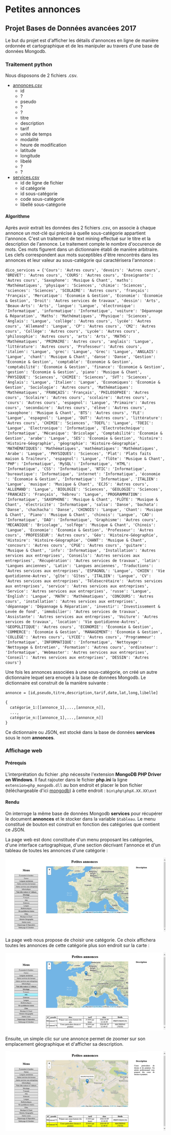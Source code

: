 ﻿# Petites annonces
## Projet Bases de Données avancées 2017
Le but du projet est d'afficher les détails d'annonces en ligne de manière ordonnée et cartographique et de les manipuler au travers d'une base de données Mongodb.
### Traitement python
Nous disposons de 2 fichiers .csv.
* [annonces.csv](src/annonces.csv)
  * id
  * ?
  * pseudo
  * ?
  * ?
  * titre
  * description
  * tarif
  * unité de temps
  * modalité
  * heure de modification
  * latitude
  * longitude
  * libelé
  * ?
  * ?
* [services.csv](src/annonces.csv)
  * id de ligne de fichier
  * id catégorie
  * id sous-catégorie
  * code sous-catégorie
  * libellé sous-catégorie

#### Algorithme

Après avoir extrait les données des 2 fichiers .csv, on associe à chaque annonce un mot-clé qui précise à quelle sous-catégorie appartient l'annonce. C'est un traitement de text mining effectué sur le titre et la description de l'annonce. Le traitement compte le nombre d'occurence de mots. Ces mots figurent dans un dictionnaire établi de manière arbitraire. Les clefs correspondent aux mots suceptibles d'être rencontrés dans les annonces et leur valeur au sous-catégorie qui caractérisera l'annonce :

```
dico_services = {'Cours': 'Autres cours', 'devoirs': 'Autres cours', 'BREVET': 'Autres cours', 'COURS': 'Autres cours', 'Enseignante': 'Autres cours', 'Saxophone': 'Musique & Chant', 'maths': 'Mathématiques', 'physique': 'Sciences', 'chimie': 'Sciences', 'sciences': 'Sciences', 'SCOLAIRE': 'Autres cours', 'français': 'Français', 'Mercatique': 'Économie & Gestion', 'Economie': 'Économie & Gestion', 'Droit': 'Autres services de travaux', 'dessin': 'Arts', 'Beaux-Arts': 'Arts', 'langue': 'Langue', 'électronique': 'Informatique', 'informatique': 'Informatique', 'voiture': 'Dépannage & Réparation', 'Maths': 'Mathématiques', 'Physique': 'Sciences', 'Anglais': 'Langue', 'collège': 'Autres cours', 'lycée': 'Autres cours', 'Allemand': 'Langue', 'CP': 'Autres cours', 'CM2': 'Autres cours', 'Collège': 'Autres cours', 'Lycée': 'Autres cours', 'philosophie': 'Autres cours', 'arts': 'Arts', 'MATHS': 'Mathématiques', 'PRIMAIRE': 'Autres cours', 'anglais': 'Langue', 'littérature': 'Autres cours', 'Professeur': 'Autres cours', 'italien': 'Langue', 'grec': 'Langue', 'Grec': 'Langue', 'ANGLAIS': 'Langue', 'chant': 'Musique & Chant', 'danse': 'Danse', 'Gestion': 'Économie & Gestion', 'comptable': 'Économie & Gestion', 'comptabilité': 'Économie & Gestion', 'finance': 'Économie & Gestion', 'gestion': 'Économie & Gestion', 'piano': 'Musique & Chant', 'PHYSIQUE': 'Sciences', 'CHIMIE': 'Sciences', 'SVT': 'Sciences', 'Anglais': 'Langue', 'Italien': 'Langue', 'Economiques': 'Économie & Gestion', 'Sociologie': 'Autres cours', 'Mathématiques': 'Mathématiques', 'FRANÇAIS': 'Français', 'PHILOSOPHIE': 'Autres cours', 'Scolaire': 'Autres cours', 'scolaire': 'Autres cours', 'cours': 'Autres cours', 'espagnol': 'Langue', 'Primaire': 'Autres cours', 'secondaire': 'Autres cours', 'élève': 'Autres cours', 'saxophone': 'Musique & Chant', 'BTS': 'Autres cours', 'FLE': 'Langue', 'espagnol': 'Langue', 'DUT': 'Autres cours', 'littérature': 'Autres cours', 'CHIMIE': 'Sciences', 'TOEFL': 'Langue', 'TOEIC': 'Langue', 'Electronique': 'Informatique', 'Electrotechnique': 'Informatique', 'Mécanique': 'Bricolage', 'Comptabilité': 'Économie & Gestion', 'arabe': 'Langue', 'SES': 'Économie & Gestion', 'histoire': 'Histoire-Géographie', 'géographie': 'Histoire-Géographie', 'MATHÉMATIQUES': 'Mathématiques', 'mathématiques': 'Mathématiques', 'Arabe': 'Langue', 'PHYSIQUES': 'Sciences', 'Plat': 'Plats faits maison & Traiteurs', 'espagnol': 'Langue', 'flûte': 'Musique & Chant', 'PHP': 'Informatique', 'MySQL': 'Informatique', 'HTML': 'Informatique', 'CSS': 'Informatique', 'NTIC': 'Informatique', 'bureautique': 'Informatique', 'internet': 'Informatique', 'économie ': 'Économie & Gestion', 'Informatique': 'Informatique', 'ITALIEN': 'Langue', 'musique': 'Musique & Chant', 'ECJS': 'Autres cours', 'ALLEMAND': 'Langue', 'BIOLOGIE': 'Sciences', 'GEOLOGIE': 'Sciences', 'FRANCAIS': 'Français', 'hébreu': 'Langue', 'PROGRAMMATION': 'Informatique', 'SAXOPHONE': 'Musique & Chant', 'FLÛTE': 'Musique & Chant', 'électricité': 'Informatique', 'salsa': 'Danse', 'bachata': 'Danse', 'chachacha': 'Danse', 'CHINOIS': 'Langue', 'Chant': 'Musique & Chant', 'Piano': 'Musique & Chant', 'chinois': 'Langue', 'CAO': 'Informatique', 'DAO': 'Informatique', 'Graphisme': 'Autres cours', 'MECANIQUE': 'Bricolage', 'solfège': 'Musique & Chant', 'Chinois': 'Langue', 'Economie': 'Économie & Gestion', 'Professeur': 'Autres cours', 'PROFESSEUR': 'Autres cours', 'Géo': 'Histoire-Géographie', 'Histoire': 'Histoire-Géographie', 'CHANT': 'Musique & Chant', 'concours': 'Autres cours', 'CPGE': 'Autres cours', 'guitare': 'Musique & Chant', 'info': 'Informatique', 'Installation': 'Autres services aux entreprises', 'Conseils': 'Autres services aux entreprises', 'Récupération': 'Autres services de travaux', 'latin': 'Langues anciennes', 'Latin': 'Langues anciennes', 'Traductions': 'Autres services aux entreprises', 'ESPAGNOL': 'Langue', 'CHIEN': 'Vie quotidienne-Autres', 'gîte': 'Gîtes', 'ITALIEN': 'Langue', 'CV': 'Autres services aux entreprises', 'Télésecrétaire': 'Autres services aux entreprises', 'service': 'Autres services aux entreprises', 'Service': 'Autres services aux entreprises', 'russe': 'Langue', 'English': 'Langue', 'MATH': 'Mathématiques', 'CONCOURS': 'Autres cours', 'installation': 'Autres services aux entreprises', 'dépannage': 'Dépannage & Réparation', 'investir': 'Investissement & Levée de fond', 'immobilier': 'Autres services de travaux', 'Assistante': 'Autres services aux entreprises', 'Voiture': 'Autres services de travaux', 'location': 'Vie quotidienne-Autres', 'GEOPOLITIQUE': 'Autres cours', 'ECONOMIE': 'Économie & Gestion', 'COMMERCE': 'Économie & Gestion', 'MANAGEMENT': 'Économie & Gestion', 'COLLÈGE': 'Autres cours', 'LYCEE': 'Autres cours', 'Programmeur': 'Informatique', 'INFORMATIQUE': 'Informatique', 'Nettoyage': 'Nettoyage & Entretien', 'Formation': 'Autres cours', 'ordinateur': 'Informatique', 'Webmaster': 'Autres services aux entreprises', 'Conseil': 'Autres services aux entreprises', 'DESSIN': 'Autres cours'}
```

Une fois les annonces associées à une sous-catégorie, on créé un autre dictionnaire lequel sera envoyé à la base de données Mongodb. Le dictionnaire est construit de la manière suivante :

```
annonce = [id,pseudo,titre,description,tarif,date,lat,long,libelle]
```
```
{
  catégorie_1:[[annonce_1],...,[annonce_n]],
  ...,
  catégorie_n:[[annonce_1],...,[annonce_n]]
}
```
Ce dictionnaire ou JSON, est stocké dans la base de données **services** sous le nom **annonces**.
### Affichage web
#### Prérequis
L'interprétation du fichier .php nécessite l'extension **MongoDB PHP Driver on Windows**.
Il faut rajouter dans le fichier **php.ini** la ligne ```extension=php_mongodb.dll``` au bon endroit et placer le bon fichier (téléchargeable d'ici [mongodb](http://pecl.php.net/package/mongodb)) à cette endroit : ```bin\php\phpX.XX.XX\ext```
#### Rendu
On interroge la même base de données Mongodb **services** pour récupérer le document **annonces** et le stocker dans la variable ```$tableau```.
Le menu constitué de bouton est construit en fonction des catégories que contient ce JSON.

La page web est donc constituée d'un menu proposant les catégories, d'une interface cartographique, d'une section décrivant l'annonce et d'un tableau de toutes les annonces d'une catégorie :

![1.jpg](img/1.jpg)

La page web nous propose de choisir une catégorie. Ce choix affichera toutes les annonces de cette catégorie plus son endroit sur la carte :

![2.jpg](img/2.jpg)

Ensuite, un simple clic sur une annonce permet de zoomer sur son emplacement géographique et d'afficher sa description.

![3.jpg](img/3.jpg)

